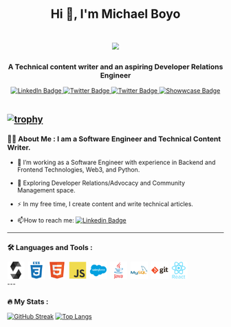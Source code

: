 <h1 align="center">Hi 👋, I'm Michael Boyo<h1> 
  
<div id="header" align="center">
  <img src="https://media.giphy.com/media/M9gbBd9nbDrOTu1Mqx/giphy.gif" width="100"/>
</div>

<h3 align="center">A Technical content writer and an aspiring Developer Relations Engineer</h3>
  
<div id="badges" align="center">
  <a href="https://www.linkedin.com/in/michael-bidemi-boyo-2a5822160/">
  <img src="https://img.shields.io/badge/LinkedIn-blue?style=for-the-badge&logo=linkedin&logoColor=white" alt="LinkedIn Badge"/>
  </a>
  <a href="https://twitter.com/TBtheCoder">
  <img src="https://img.shields.io/badge/Twitter-blue?style=for-the-badge&logo=twitter&logoColor=white" alt="Twitter Badge"/>
  </a>
  <a href="https://tbthecoder.hashnode.dev/">
  <img src="https://img.shields.io/badge/Hashnode-blue?style=for-the-badge&logo=Hashnode&logoColor=white" alt="Twitter Badge"/>
  </a>
  <a href="https://www.showwcase.com/tbthecoder">
  <img src="https://img.shields.io/badge/Showwcase-blue?style=for-the-badge&logo=showwcase&logoColor=white" alt="Showwcase Badge"/>
  </a>
</div>

<div id="badges" align="center">
<img src="https://komarev.com/ghpvc/?username=your-github-username&style=flat-square&color=blue" alt=""/>
</div>

[![trophy](https://github-profile-trophy.vercel.app/?username=ryo-ma)](https://github.com/sushrutmishra27/github-profile-trophy)
---

### :man_technologist: About Me : I am a Software Engineer and Technical Content Writer.
- :telescope: I’m working as a Software Engineer with experience in Backend and  Frontend Technologies, Web3, and Python.

- :seedling: Exploring Developer Relations/Advocacy and Community Management space.

- :zap: In my free time, I create content and write technical articles.

- :mailbox:How to reach me: [![Linkedin Badge](https://img.shields.io/badge/Sushrut-Hi-red)](https://sushrut.carrd.co)
  
---

### :hammer_and_wrench: Languages and Tools :
<div>
  <img src="https://github.com/devicons/devicon/blob/master/icons/solidity/solidity-original.svg" title="JavaScript" alt="JavaScript" width="40" height="40"/>&nbsp;
  <img src="https://github.com/devicons/devicon/blob/master/icons/css3/css3-plain-wordmark.svg"  title="CSS3" alt="CSS" width="40" height="40"/>&nbsp;
  <img src="https://github.com/devicons/devicon/blob/master/icons/html5/html5-original.svg" title="HTML5" alt="HTML" width="40" height="40"/>&nbsp;
  <img src="https://github.com/devicons/devicon/blob/master/icons/javascript/javascript-original.svg" title="JavaScript" alt="JavaScript" width="40" height="40"/>&nbsp;
  <img src="https://github.com/devicons/devicon/blob/master/icons/salesforce/salesforce-original.svg" title="React" alt="React" width="40" height="40"/>&nbsp;
  <img src="https://github.com/devicons/devicon/blob/master/icons/java/java-original-wordmark.svg" title="Java" alt="Java" width="40" height="40"/>&nbsp;
  <img src="https://github.com/devicons/devicon/blob/master/icons/mysql/mysql-original-wordmark.svg" title="MySQL"  alt="MySQL" width="40" height="40"/>&nbsp;
  <img src="https://github.com/devicons/devicon/blob/master/icons/git/git-original-wordmark.svg" title="Git" **alt="Git" width="40" height="40"/>
  <img src="https://github.com/devicons/devicon/blob/master/icons/react/react-original-wordmark.svg" title="React" alt="React" width="40" height="40"/>&nbsp;
</div>
--- 

### :fire: My Stats :
  [![GitHub Streak](http://github-readme-streak-stats.herokuapp.com?user=sushrutmishra27&theme=dark&background=000000)](https://git.io/streak-stats)
  [![Top Langs](https://github-readme-stats.vercel.app/api/top-langs/?username=sushrutmishra27)](https://github.com/anuraghazra/github-readme-stats)
